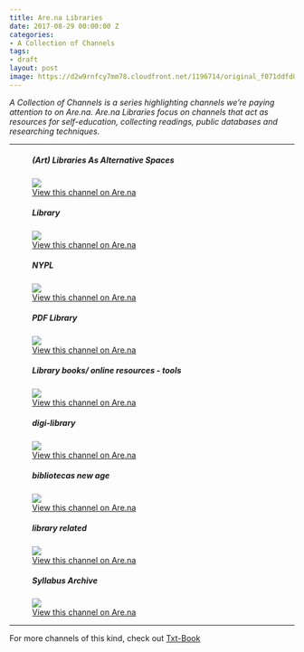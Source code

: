 ```yaml
---
title: Are.na Libraries 
date: 2017-08-29 00:00:00 Z
categories:
- A Collection of Channels
tags:
- draft
layout: post
image: https://d2w9rnfcy7mm78.cloudfront.net/1196714/original_f071ddfd02eaaf3e52148ff767c32ee4.jpg
---
```


_A Collection of Channels is a series highlighting channels we’re paying attention to on Are.na. Are.na Libraries focus on channels that act as resources for self-education, collecting readings, public databases and researching techniques._

---

<figure>
  <h5>(Art) Libraries As Alternative Spaces</h5>
  <img src="https://d2w9rnfcy7mm78.cloudfront.net/920711/large_f11a2e9031d3315c8a6855e201438727.jpg">
  <figcaption>
    <a href="https://www.are.na/sarah-hamerman/art-library-bookstore-as-alternative-space">View this channel on Are.na</a>
  </figcaption>
</figure>

<figure>
  <h5>Library</h5>
  <img src="https://d2w9rnfcy7mm78.cloudfront.net/87943/large_ee6866644f30669c8f2896f7004bf38c.jpg">
  <figcaption>
    <a href="https://www.are.na/rebecca-o-keefe/library--3">View this channel on Are.na</a>
  </figcaption>
</figure>

<figure>
  <h5>NYPL</h5>
  <img src="https://d2w9rnfcy7mm78.cloudfront.net/587967/large_6fe828bebabd89170035fff0cb25cd8b">
  <figcaption>
    <a href="https://www.are.na/jacob-lindgren/nypl">View this channel on Are.na</a>
  </figcaption>
</figure>

<figure>
  <h5>PDF Library</h5>
  <img src="https://d2w9rnfcy7mm78.cloudfront.net/866369/large_41fe4db3467b2f7e20170204-4-3jr3od.jpg">
  <figcaption>
    <a href="https://www.are.na/mindy-seu/pdf-library-1472186631">View this channel on Are.na</a>
  </figcaption>
</figure>

<figure>
  <h5>Library books/ online resources - tools</h5>
  <img src="https://d2w9rnfcy7mm78.cloudfront.net/962307/large_6a544fd89c59112c20170406-4-4n8der.jpg">
  <figcaption>
    <a href="https://www.are.na/baron-mattern/library-books-online-resources-tools">View this channel on Are.na</a>
  </figcaption>
</figure>

<figure>
  <h5>digi-library</h5>
  <img src="https://d2w9rnfcy7mm78.cloudfront.net/588118/large_e13322df2d8d9c3b0448e36b17aba1ac">
  <figcaption>
    <a href="https://www.are.na/willa-koerner/digi-library">View this channel on Are.na</a>
  </figcaption>
</figure>

<figure>
  <h5>bibliotecas new age</h5>
  <img src="https://d2w9rnfcy7mm78.cloudfront.net/1002827/large_a4eabc65fa5adf1120170503-4-1la43fb.jpg">
  <figcaption>
    <a href="https://www.are.na/maria-jimena/bibliotecas-new-age">View this channel on Are.na</a>
  </figcaption>
</figure>

<figure>
  <h5>library related</h5>
  <img src="https://d2w9rnfcy7mm78.cloudfront.net/736835/large_f0faf9f48139fd0c46afd76f14160fe0.jpg">
  <figcaption>
    <a href="https://www.are.na/jens-jacob-dinesen/library-related">View this channel on Are.na</a>
  </figcaption>
</figure>

<figure>
  <h5>Syllabus Archive</h5>
  <img src="https://d2w9rnfcy7mm78.cloudfront.net/544609/large_4a64b5d68dc25d3d20160214-3-1l9se6v.jpg">
  <figcaption>
    <a href="https://www.are.na/lukas-wp/syllabus-archive">View this channel on Are.na</a>
  </figcaption>
</figure>

---
For more channels of this kind, check out [Txt-Book](https://www.are.na/sam-hart/txt-book)
